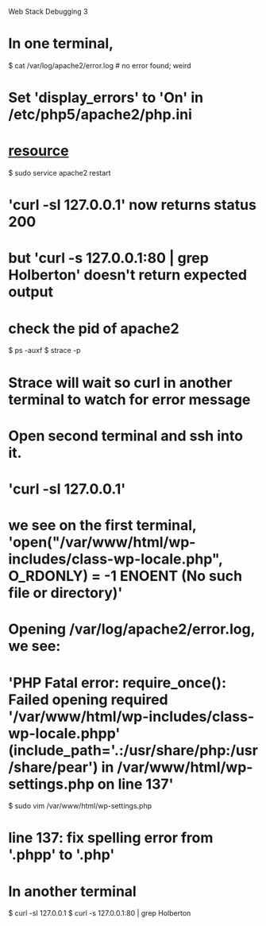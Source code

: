 Web Stack Debugging 3

# In one terminal,
$ cat /var/log/apache2/error.log # no error found; weird

# Set 'display_errors' to 'On' in /etc/php5/apache2/php.ini 
# [resource](https://stackoverflow.com/questions/4731364/internal-error-500-apache-but-nothing-in-the-logs)
$ sudo service apache2 restart

# 'curl -sI 127.0.0.1' now returns status 200
# but 'curl -s 127.0.0.1:80 | grep Holberton' doesn't return expected output
# check the pid of apache2
$ ps -auxf
$ strace -p <pid of apache2>

# Strace will wait so curl in another terminal to watch for error message
# Open second terminal and ssh into it.
# 'curl -sI 127.0.0.1'
# we see on the first terminal, 'open("/var/www/html/wp-includes/class-wp-locale.php", O_RDONLY) = -1 ENOENT (No such file or directory)'

# Opening /var/log/apache2/error.log, we see:
# 'PHP Fatal error: require_once(): Failed opening required '/var/www/html/wp-includes/class-wp-locale.phpp' (include_path='.:/usr/share/php:/usr/share/pear') in /var/www/html/wp-settings.php on line 137'
$ sudo vim /var/www/html/wp-settings.php 
# line 137: fix spelling error from '.phpp' to '.php'

# In another terminal
$ curl -sI 127.0.0.1
$ curl -s 127.0.0.1:80 | grep Holberton
